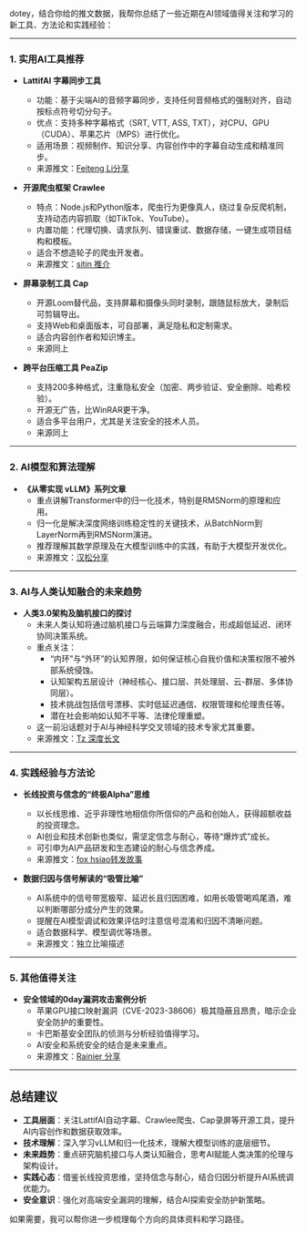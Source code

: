 dotey，结合你给的推文数据，我帮你总结了一些近期在AI领域值得关注和学习的新工具、方法论和实践经验：

---

### 1. 实用AI工具推荐

- **LattifAI 字幕同步工具**  
  - 功能：基于尖端AI的音频字幕同步，支持任何音频格式的强制对齐，自动按标点符号切分句子。  
  - 优点：支持多种字幕格式（SRT, VTT, ASS, TXT），对CPU、GPU（CUDA）、苹果芯片（MPS）进行优化。  
  - 适用场景：视频制作、知识分享、内容创作中的字幕自动生成和精准同步。  
  - 来源推文：[Feiteng Li分享](https://twitter.com/FeitengLi/status/1979853661816930541)

- **开源爬虫框架 Crawlee**  
  - 特点：Node.js和Python版本，爬虫行为更像真人，绕过复杂反爬机制，支持动态内容抓取（如TikTok、YouTube）。  
  - 内置功能：代理切换、请求队列、错误重试、数据存储，一键生成项目结构和模板。  
  - 适合不想造轮子的爬虫开发者。  
  - 来源推文：[sitin 推介](https://twitter.com/sitinme/status/1979825596805882332)

- **屏幕录制工具 Cap**  
  - 开源Loom替代品，支持屏幕和摄像头同时录制，跟随鼠标放大，录制后可剪辑导出。  
  - 支持Web和桌面版本，可自部署，满足隐私和定制需求。  
  - 适合内容创作者和知识博主。  
  - 来源同上

- **跨平台压缩工具 PeaZip**  
  - 支持200多种格式，注重隐私安全（加密、两步验证、安全删除、哈希校验）。  
  - 开源无广告，比WinRAR更干净。  
  - 适合多平台用户，尤其是关注安全的技术人员。  
  - 来源同上

---

### 2. AI模型和算法理解

- **《从零实现 vLLM》系列文章**  
  - 重点讲解Transformer中的归一化技术，特别是RMSNorm的原理和应用。  
  - 归一化是解决深度网络训练稳定性的关键技术，从BatchNorm到LayerNorm再到RMSNorm演进。  
  - 推荐理解其数学原理及在大模型训练中的实践，有助于大模型开发优化。  
  - 来源推文：[汉松分享](https://twitter.com/Yonah_x/status/1979903201873731972)

---

### 3. AI与人类认知融合的未来趋势

- **人类3.0架构及脑机接口的探讨**  
  - 未来人类认知将通过脑机接口与云端算力深度融合，形成超低延迟、闭环协同决策系统。  
  - 重点关注：  
    - “内环”与“外环”的认知界限，如何保证核心自我价值和决策权限不被外部系统侵蚀。  
    - 认知架构五层设计（神经核心、接口层、共处理层、云-群层、多体协同层）。  
    - 技术挑战包括信号漂移、实时低延迟通信、权限管理和伦理责任等。  
    - 潜在社会影响如认知不平等、法律伦理重塑。  
  - 这一前沿话题对于AI与神经科学交叉领域的技术专家尤其重要。  
  - 来源推文：[Tz 深度长文](https://twitter.com/Tz_2022/status/1979340746470887457)

---

### 4. 实践经验与方法论

- **长线投资与信念的“终极Alpha”思维**  
  - 以长线思维、近乎非理性地相信你所信仰的产品和创始人，获得超额收益的投资理念。  
  - AI创业和技术创新也类似，需坚定信念与耐心，等待“爆炸式”成长。  
  - 可引申为AI产品研发和生态建设的耐心与信念养成。  
  - 来源推文：[fox hsiao转发故事](https://twitter.com/pirrer/status/1979503482110611712)

- **数据归因与信号解读的“吸管比喻”**  
  - AI系统中的信号带宽极窄、延迟长且归因困难，如用长吸管喝鸡尾酒，难以判断哪部分成分产生的效果。  
  - 提醒在AI模型调试和效果评估时注意信号混淆和归因不清晰问题。  
  - 适合数据科学、模型调优等场景。  
  - 来源推文：独立比喻描述

---

### 5. 其他值得关注

- **安全领域的0day漏洞攻击案例分析**  
  - 苹果GPU接口映射漏洞（CVE-2023-38606）极其隐蔽且昂贵，暗示企业安全防护的重要性。  
  - 卡巴斯基安全团队的侦测与分析经验值得学习。  
  - AI安全和系统安全的结合是未来重点。  
  - 来源推文：[Rainier 分享](https://twitter.com/mtrainier2020/status/1980017489636724831)

---

## 总结建议

- **工具层面**：关注LattifAI自动字幕、Crawlee爬虫、Cap录屏等开源工具，提升AI内容创作和数据获取效率。  
- **技术理解**：深入学习vLLM和归一化技术，理解大模型训练的底层细节。  
- **未来趋势**：重点研究脑机接口与人类认知融合，思考AI赋能人类决策的伦理与架构设计。  
- **实践心态**：借鉴长线投资思维，坚持信念与耐心，结合归因分析提升AI系统调优能力。  
- **安全意识**：强化对高端安全漏洞的理解，结合AI探索安全防护新策略。

如果需要，我可以帮你进一步梳理每个方向的具体资料和学习路径。